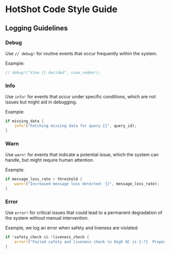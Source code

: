 # HotShot Code Style Guide

## Logging Guidelines

### Debug
Use `// debug!` for routine events that occur frequently within the system.

Example:
```rust
// debug!("View {} decided", view_number);
```

### Info
Use `info!` for events that occur under specific conditions, which are not issues but might aid in debugging.

Example:
```rust
if missing_data {
    info!("Fetching missing data for query {}", query_id);
}
```

### Warn
Use `warn!` for events that indicate a potential issue, which the system can handle, but might require human attention.

Example:
```rust
if message_loss_rate > threshold {
    warn!("Increased message loss detected: {}", message_loss_rate);
}
```

### Error
Use `error!` for critical issues that could lead to a permanent degradation of the system without manual intervention.

Example, we log an error when safety and liveness are violated:
```rust
if !safety_check && !liveness_check {
    error!("Failed safety and liveness check \n High QC is {:?}  Proposal QC is {:?}  Locked view is {:?}", consensus.high_qc(), proposal.data.clone(), consensus.locked_view());
}
```
